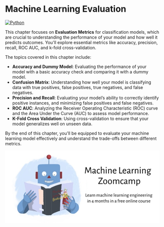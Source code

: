 # Machine Learning Evaluation

[![Python][python_logo]][homework]

This chapter focuses on **Evaluation Metrics** for classification models, which are crucial to understanding the
performance of your model and how well it predicts outcomes. You'll explore essential metrics like accuracy, precision,
recall, ROC AUC, and k-fold cross-validation.

The topics covered in this chapter include:

* **Accuracy and Dummy Model**: Evaluating the performance of your model with a basic accuracy check and comparing it
  with a dummy model.
* **Confusion Matrix**: Understanding how well your model is classifying data with true positives, false positives, true
  negatives, and false negatives.
* **Precision and Recall**: Evaluating your model’s ability to correctly identify positive instances, and minimizing
  false positives and false negatives.
* **ROC AUC**: Analyzing the Receiver Operating Characteristic (ROC) curve and the Area Under the Curve (AUC) to assess
  model performance.
* **K-Fold Cross Validation**: Using cross-validation to ensure that your model generalizes well on unseen data.

By the end of this chapter, you'll be equipped to evaluate your machine learning model effectively and understand the
trade-offs between different metrics.

![ML ZoomCamp](https://github.com/jxareas/Machine-Learning-Bookcamp-2022/raw/master/images/zoomcamp.jpg)


[python_logo]: https://img.shields.io/badge/Homework%20Solution-FFD43B?style=for-the-badge&logo=python&logoColor=blue

[homework]: ./hw/homework4.py
